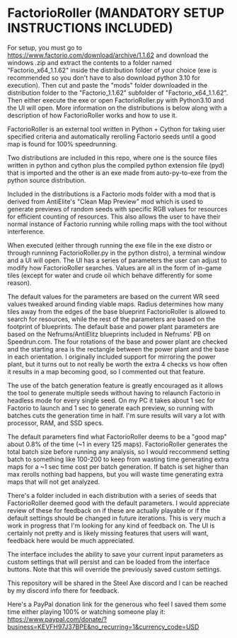 # FactorioRoller (MANDATORY SETUP INSTRUCTIONS INCLUDED)

For setup, you must go to https://www.factorio.com/download/archive/1.1.62 and download the windows .zip and extract the contents to a folder named "Factorio_x64_1.1.62" inside the distribution folder of your choice (exe is recommended so you don't have to also download python 3.10 for execution). Then cut and paste the "mods" folder downloaded in the distribution folder to the "Factorio_1.1.62" subfolder of "Factorio_x64_1.1.62". Then either execute the exe or open FactorioRoller.py with Python3.10 and the UI will open. More information on the distributions is below along with a description of how FactorioRoller works and how to use it.

FactorioRoller is an external tool written in Python + Cython for taking user specified criteria and automatically rerolling Factorio seeds until a good map is found for 100% speedrunning.

Two distributions are included in this repo, where one is the source files written in python and cython plus the compiled python extension file (pyd) that is imported and the other is an exe made from auto-py-to-exe from the python source distribution.

Included in the distributions is a Factorio mods folder with a mod that is derived from AntiElite's "Clean Map Preview" mod which is used to generate previews of random seeds with specific RGB values for resources for efficient counting of resources. This also allows the user to have their normal instance of Factorio running while rolling maps with the tool without interference.

When executed (either through running the exe file in the exe distro or through runninng FactorioRoller.py in the python distro), a terminal window and a UI will open. The UI has a series of parameters the user can adjust to modify how FactorioRoller searches. Values are all in the form of in-game tiles (except for water and crude oil which behave differently for some reason).

The default values for the parameters are based on the current WR seed values tweaked around finding viable maps. Radius determines how many tiles away from the edges of the base blueprint FactorioRoller is allowed to search for resources, while the rest of the parameters are based on the footprint of blueprints. The default base and power plant parameters are based on the Nefrums/AntiElitz blueprints included in Nefrums' PB on Speedrun.com. The four rotations of the base and power plant are checked and the starting area is the rectangle between the power plant and the base in each orientation. I originally included support for mirroring the power plant, but it turns out to not really be worth the extra 4 checks vs how often it results in a map becoming good, so I commented out that feature.

The use of the batch generation feature is greatly encouraged as it allows the tool to generate multiple seeds without having to relaunch Factorio in headless mode for every single seed. On my PC it takes about 1 sec for Factorio to launch and 1 sec to generate each preview, so running with batches cuts the generation time in half. I'm sure results will vary a lot with processor, RAM, and SSD specs.

The default parameters find what FactorioRoller deems to be a "good map" about 0.8% of the time (~1 in every 125 maps). FactorioRoller generates the total batch size before running any analysis, so I would reccommend setting batch to something like 100-200 to keep from wasting time generating extra maps for a ~1 sec time cost per batch generation. If batch is set higher than max rerolls nothing bad happens, but you will waste time generating extra maps that will not get analyzed.

There's a folder included in each distribution with a series of seeds that FactorioRoller deemed good with the default parameters. I would appreciate review of these for feedback on if these are actually playable or if the default settings should be changed in future iterations. This is very much a work in progress that I'm looking for any kind of feedback on. The UI is certainly not pretty and is likely missing features that users will want, feedback here would be much appreciated.

The interface includes the ability to save your current input parameters as custom settings that will persist and can be loaded from the interface buttons. Note that this will override the previously saved custom settings.

This repository will be shared in the Steel Axe discord and I can be reached by my discord info there for feedback.

Here's a PayPal donation link for the generous who feel I saved them some time either playing 100% or watching someone play it: https://www.paypal.com/donate/?business=KEVFH97J37BPE&no_recurring=1&currency_code=USD
